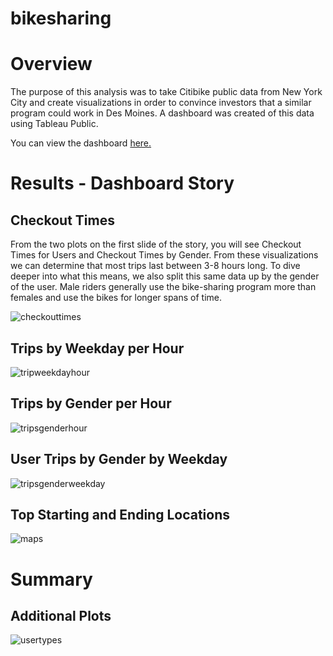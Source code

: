 # bikesharing

# Overview
The purpose of this analysis was to take Citibike public data from New York City and create visualizations in order to convince investors that a similar program could work in Des Moines. A dashboard was created of this data using Tableau Public.

You can view the dashboard [here.](https://public.tableau.com/views/Bikesharing_Challenge_16115180203740/Story1?:language=en&:display_count=y&publish=yes&:origin=viz_share_link)

# Results - Dashboard Story
## Checkout Times
From the two plots on the first slide of the story, you will see Checkout Times for Users and Checkout Times by Gender. From these visualizations we can determine that most trips last between 3-8 hours long. To dive deeper into what this means, we also split this same data up by the gender of the user. Male riders generally use the bike-sharing program more than females and use the bikes for longer spans of time.

![checkouttimes](https://user-images.githubusercontent.com/71397190/105647472-8fae2b80-5e6b-11eb-9f23-7b88c74b4e8e.PNG)


## Trips by Weekday per Hour


![tripweekdayhour](https://user-images.githubusercontent.com/71397190/105647478-950b7600-5e6b-11eb-8981-223e0292e001.PNG)


## Trips by Gender per Hour

![tripsgenderhour](https://user-images.githubusercontent.com/71397190/105647474-92108580-5e6b-11eb-9675-e067d53e95fc.PNG)


## User Trips by Gender by Weekday

![tripsgenderweekday](https://user-images.githubusercontent.com/71397190/105647476-93da4900-5e6b-11eb-9ca5-abbd34e70bb9.PNG)


## Top Starting and Ending Locations

![maps](https://user-images.githubusercontent.com/71397190/105647473-90df5880-5e6b-11eb-9caf-031b477ab2a8.PNG)

# Summary

## Additional Plots

![usertypes](https://user-images.githubusercontent.com/71397190/105647479-963ca300-5e6b-11eb-8178-c385fc5f8744.PNG)
